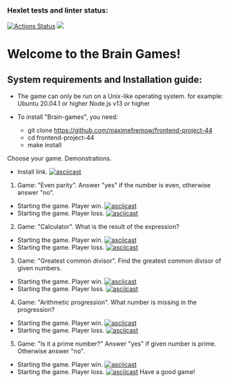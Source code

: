 ### Hexlet tests and linter status:

[![Actions Status](https://github.com/maximefremow/frontend-project-44/workflows/hexlet-check/badge.svg)](https://github.com/maximefremow/frontend-project-44/actions)
<a href="https://codeclimate.com/github/maximefremow/frontend-project-44/maintainability"><img src="https://api.codeclimate.com/v1/badges/6f98a0b1d20143e9f285/maintainability" /></a>

# Welcome to the Brain Games!
## System requirements and Installation guide:
* The game can only be run on a Unix-like operating system. for example: Ubuntu 20.04.1 or higher
Node.js v13 or higher
* To install "Brain-games", you need:

    * git clone https://github.com/maximefremow/frontend-project-44
    * cd frontend-project-44
    * make install

Choose your game.
Demonstrations.

* Install link.
[![asciicast](https://asciinema.org/a/Tr5kygC0jBGqhWJrODPs7mKtC.svg)](https://asciinema.org/a/Tr5kygC0jBGqhWJrODPs7mKtC)
1. Game: "Even parity". Answer "yes" if the number is even, otherwise answer "no".
* Starting the game. Player win.
[![asciicast](https://asciinema.org/a/B9H5ivzDrNoMtXdNrRCZFEtwT.svg)](https://asciinema.org/a/B9H5ivzDrNoMtXdNrRCZFEtwT)
* Starting the game. Player loss.
[![asciicast](https://asciinema.org/a/lOh3cbzFwP8xl5W7JppchWQuD.svg)](https://asciinema.org/a/lOh3cbzFwP8xl5W7JppchWQuD)
2. Game: "Calculator". What is the result of the expression?
* Starting the game. Player win.
[![asciicast](https://asciinema.org/a/aIAKvZmm4xYAh9RcvEUuUORKV.svg)](https://asciinema.org/a/aIAKvZmm4xYAh9RcvEUuUORKV)
* Starting the game. Player loss.
[![asciicast](https://asciinema.org/a/yTLxYuxqNM1y6KJx7oqH2b9Yu.svg)](https://asciinema.org/a/yTLxYuxqNM1y6KJx7oqH2b9Yu)
3. Game: "Greatest common divisor". Find the greatest common divisor of given numbers.
* Starting the game. Player win.
[![asciicast](https://asciinema.org/a/S05GqLwc6yJ3zBXjkkkVnNUWr.svg)](https://asciinema.org/a/S05GqLwc6yJ3zBXjkkkVnNUWr)
* Starting the game. Player loss.
[![asciicast](https://asciinema.org/a/GaurmMqHyOCY7aU4PAgowUmN6.svg)](https://asciinema.org/a/GaurmMqHyOCY7aU4PAgowUmN6)
4. Game: "Arithmetic progression". What number is missing in the progression?
* Starting the game. Player win.
[![asciicast](https://asciinema.org/a/fGwBSTO8MiwLRKmhZeqQvQNYT.svg)](https://asciinema.org/a/fGwBSTO8MiwLRKmhZeqQvQNYT)
* Starting the game. Player loss.
[![asciicast](https://asciinema.org/a/wV0i6XIK6jWz1danFBkzrfXdW.svg)](https://asciinema.org/a/wV0i6XIK6jWz1danFBkzrfXdW)
5. Game: "Is it a prime number?" Answer "yes" if given number is prime. Otherwise answer "no".
* Starting the game. Player win.
[![asciicast](https://asciinema.org/a/kJ7Rm2cYOpMwmZ4YTkd69c3jW.svg)](https://asciinema.org/a/kJ7Rm2cYOpMwmZ4YTkd69c3jW)
* Starting the game. Player loss.
[![asciicast](https://asciinema.org/a/y1P3OgbPveGbJlQDvXGhI16Cz.svg)](https://asciinema.org/a/y1P3OgbPveGbJlQDvXGhI16Cz)
Have a good game!